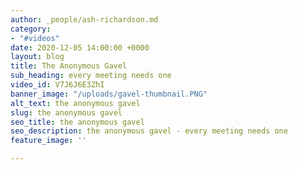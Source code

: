 ```yaml
---
author: _people/ash-richardson.md
category:
- "#videos"
date: 2020-12-05 14:00:00 +0000
layout: blog
title: The Anonymous Gavel
sub_heading: every meeting needs one
video_id: V7J6J6E3ZhI
banner_image: "/uploads/gavel-thumbnail.PNG"
alt_text: the anonymous gavel
slug: the anonymous gavel
seo_title: the anonymous gavel
seo_description: the anonymous gavel - every meeting needs one
feature_image: ''

---
```

